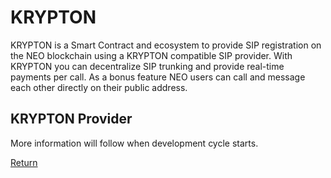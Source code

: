 # KRYPTON
KRYPTON is a Smart Contract and ecosystem to provide SIP registration on the NEO blockchain using a KRYPTON compatible SIP provider. With KRYPTON you can decentralize SIP trunking and provide real-time payments per call. As a bonus feature NEO users can call and message each other directly on their public address.

## KRYPTON Provider
More information will follow when development cycle starts.

[Return](../README.md)
